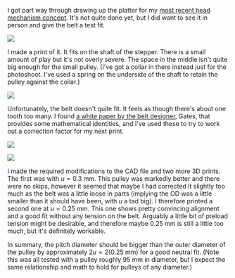 I got part way through drawing up the platter for my [most recent head mechanism concept](0812%20Yet%20another%20head%20mechanism%20concept.md). It's not quite done yet, but I did want to see it in person and give the belt a test fit.

![](Screenshot%202024-08-16%20at%2011.27.36.png)

I made a print of it. It fits on the shaft of the stepper. There is a small amount of play but it's not overly severe. The space in the middle isn't quite big enough for the small pulley. (I've got a collar in there instead just for the photoshoot. I've used a spring on the underside of the shaft to retain the pulley against the collar.)

![](IMG_1514.jpeg)

Unfortunately, the belt doesn't quite fit. It feels as though there's about one tooth too many. I found [a white paper by the belt designer](https://assets.gates.com/content/dam/gates/home/knowledge-center/mectrol/whitepapers/belt-theory06sm.pdf), Gates, that provides some mathematical identities, and I've used these to try to work out a correction factor for my next print.

![](IMG_1512.jpeg)

![](IMG_1513.jpeg)

I made the required modifications to the CAD file and two more 3D prints. The first was with $u=0.3\text{ mm}$. This pulley was markedly better and there were no skips, however it seemed that maybe I had corrected it slightly too much as the belt was a little loose in parts (implying the OD was a little smaller than it should have been, with $u$ a tad big). I therefore printed a second one at $u=0.25\text{ mm}$. This one shows pretty convincing alignment and a good fit without any tension on the belt. Arguably a little bit of preload tension might be desirable, and therefore maybe 0.25 mm is still a little too much, but it's definitely workable.

In summary, the pitch diameter should be bigger than the outer diameter of the pulley by approximately $2u=2(0.25\text{ mm})$ for a good neutral fit. (Note this was all tested with a pulley roughly 95 mm in diameter, but I expect the same relationship and math to hold for pulleys of any diameter.)